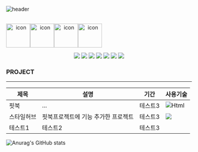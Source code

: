 ![header](https://capsule-render.vercel.app/api?type=waving&color=auto&height=180&section=header&text=minseo%20bang\%20💡&fontAlignY=45&desc=%20&fontSize=60&animation=twinkling) <br><br>

<div align="center">
  <div style="display: flex; align-items: flex-start;"><img src="https://techstack-generator.vercel.app/java-icon.svg" alt="icon" width="65" height="65" /><img src="https://techstack-generator.vercel.app/mysql-icon.svg" alt="icon" width="65" height="65" /><img src="https://techstack-generator.vercel.app/js-icon.svg" alt="icon" width="65" height="65" /><img src="https://techstack-generator.vercel.app/react-icon.svg" alt="icon" width="65" height="65" /></div>


<img src="https://img.shields.io/badge/HTML5-E34F26?style=flat-square&logo=HTML5&logoColor=white"/></a>
  <img src="https://img.shields.io/badge/CSS3-1572B6?style=flat-square&logo=CSS3&logoColor=white"/></a>
  <img src="https://img.shields.io/badge/JavaScript-F7DF1E?style=flat-square&logo=JavaScript&logoColor=white"/></a>
  <img src="https://img.shields.io/badge/Java-007396?style=flat-square&logo=Java&logoColor=white"/></a>
  <img src="https://img.shields.io/badge/C-A8B9CC?style=flat-square&logo=C&logoColor=white"/></a>
  <img src="https://img.shields.io/badge/photoshop-000000?style=flat-square&logo=&logoColor=white"/></a>
  <img src="https://img.shields.io/badge/Python-3766AB?style=flat-square&logo=Python&logoColor=white"/></a>
</div>

### PROJECT
---
| 제목 | 설명 | 기간 | 사용기술 |
|------|------|-----|---------|
|핏북 |...|테스트3|<img alt="Html" src ="https://img.shields.io/badge/원하는 아이콘.svg?&style=for-the-badge&logo=벳지내 글자&logoColor=벳지 글자 색"/>| 
|스타일허브|핏북프로젝트에 기능 추가한 프로젝트|테스트3| <img src="https://img.shields.io/badge/Python-3766AB?style=flat-square&logo=Python&logoColor=white"/></a>|
|테스트1|테스트2|테스트3|


![Anurag's GitHub stats](https://github-readme-stats.vercel.app/api?username=rambus2006&show_icons=true&theme=radical)

